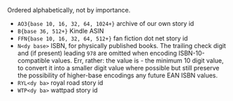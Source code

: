 Ordered alphabetically, not by importance.

- `AO3{base 10, 16, 32, 64, 1024+}` archive of our own story id
- `B{base 36, 512+}` Kindle ASIN
- `FFN{base 10, 16, 32, 64, 512+}` fan fiction dot net story id
- `N<dy base>` ISBN, for physically published books.
   The trailing check digit and (if present) leading `978`
   are omitted when encoding ISBN-10-compatible values.
   Err, rather: the value is - the minimum 10 digit value,
   to convert it into a smaller digit value where possible
   but still preserve the possibility of higher-base encodings
   any future EAN ISBN values.
- `RYL<dy ba>` royal road story id
- `WTP<dy ba>` wattpad story id
